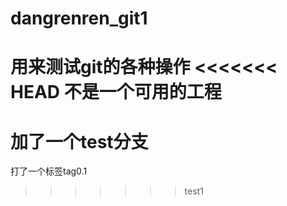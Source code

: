 # dangrenren_git1
用来测试git的各种操作
<<<<<<< HEAD
不是一个可用的工程
=======
加了一个test分支
======
打了一个标签tag0.1
>>>>>>> test1
